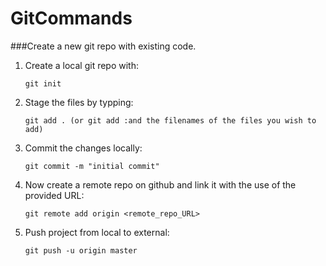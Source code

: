 # GitCommands

###Create a new git repo with existing code. 

1. Create a local git repo with:
   ```
   git init
   ```
   
2. Stage the files by typping:
   ```
   git add . (or git add :and the filenames of the files you wish to add)
   ```
   
3. Commit the changes locally:
   ```
   git commit -m "initial commit"
   ```
   
4. Now create a remote repo on github and link it with the use of the provided URL:
   ```
   git remote add origin <remote_repo_URL>
   ```
   
5. Push project from local to external:
   ```
   git push -u origin master
   ```
